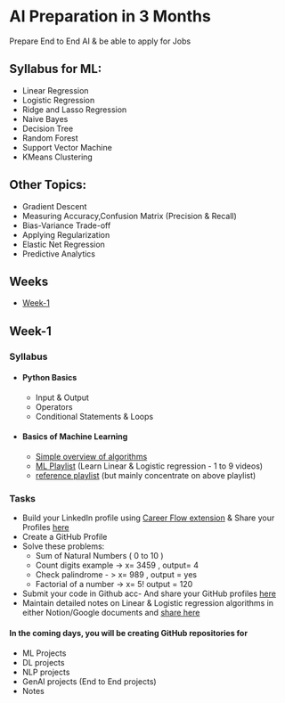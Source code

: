 # AI Preparation in 3 Months
Prepare End to End AI &amp; be able to apply for Jobs 

## Syllabus for ML: 
- Linear Regression
- Logistic Regression
- Ridge and Lasso Regression
- Naive Bayes
- Decision Tree
- Random Forest
- Support Vector Machine
- KMeans Clustering

## Other Topics:

- Gradient Descent
- Measuring Accuracy,Confusion Matrix (Precision & Recall)
- Bias-Variance Trade-off
- Applying Regularization
- Elastic Net Regression
- Predictive Analytics

## Weeks
- [Week-1](#week-1)

  
## Week-1

### Syllabus 
- #### Python Basics
   - Input & Output
   - Operators
   - Conditional Statements & Loops
- #### Basics of Machine Learning
   - [Simple overview of algorithms](https://medium.com/@coderacheal/machine-learning-for-absolute-beginners-69ce9bb08b46)
   - [ML Playlist](https://www.youtube.com/playlist?list=PLeo1K3hjS3uvCeTYTeyfe0-rN5r8zn9rw) (Learn Linear & Logistic regression - 1 to 9 videos)
   - [reference playlist](https://www.youtube.com/playlist?list=PL_7lAqjuyAkkbINx4QmYcLs8W5_SC-zwa) (but mainly concentrate on above playlist)

### Tasks 

- Build your LinkedIn profile using [Career Flow extension](https://chromewebstore.google.com/detail/careerflow-ai-linkedin-op/iadokddofjgcgjpjlfhngclhpmaelnli?hl=en) &     Share your Profiles [here](https://docs.google.com/spreadsheets/d/1_uTDy-6p9b86Ca5-IejLkdbc-R8q-71SY5x_rTME49A/edit?usp=sharing)
- Create a GitHub Profile
- Solve these problems:
   - Sum of Natural Numbers ( 0 to 10 )
   - Count digits example -> x= 3459 , output= 4
   - Check palindrome - > x= 989 , output = yes
   - Factorial of a number -> x= 5! output = 120
- Submit your code in Github acc- And share your GitHub profiles [here](https://docs.google.com/spreadsheets/d/1_uTDy-6p9b86Ca5-IejLkdbc-R8q-71SY5x_rTME49A/edit?usp=sharing)
- Maintain detailed notes on Linear & Logistic regression algorithms in either Notion/Google documents and [share here](https://docs.google.com/spreadsheets/d/1_uTDy-6p9b86Ca5-IejLkdbc-R8q-71SY5x_rTME49A/edit?usp=sharing)


#### In the coming days, you will be creating GitHub repositories for
- ML Projects
- DL projects
- NLP projects
- GenAI projects
(End to End projects)
- Notes
  

